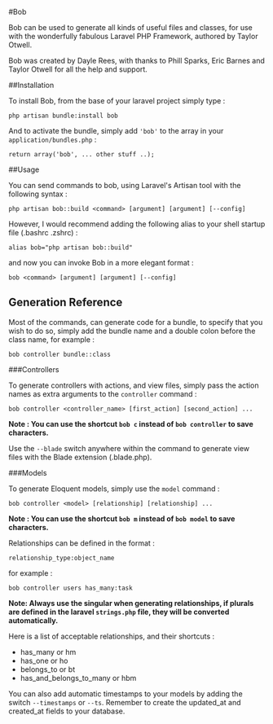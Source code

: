 #Bob

Bob can be used to generate all kinds of useful files and classes, for use with the wonderfully fabulous Laravel PHP Framework, authored by Taylor Otwell.

Bob was created by Dayle Rees, with thanks to Phill Sparks, Eric Barnes and Taylor Otwell for all the help and support.

##Installation

To install Bob, from the base of your laravel project simply type :

```
php artisan bundle:install bob
```

And to activate the bundle, simply add `'bob'` to the array in your `application/bundles.php` :

```
return array('bob', ... other stuff ..);
```

##Usage

You can send commands to bob, using Laravel's Artisan tool with the following syntax :

```
php artisan bob::build <command> [argument] [argument] [--config]
```

However, I would recommend adding the following alias to your shell startup file (.bashrc .zshrc) :

```
alias bob="php artisan bob::build"
```

and now you can invoke Bob in a more elegant format :

```
bob <command> [argument] [argument] [--config]
```

## Generation Reference

Most of the commands, can generate code for a bundle, to specify that you wish to do so, simply add the bundle name and a double colon before the class name, for example :

```
bob controller bundle::class
```

###Controllers

To generate controllers with actions, and view files, simply pass the action names as extra arguments to the `controller` command :

```
bob controller <controller_name> [first_action] [second_action] ...
```

**Note : You can use the shortcut `bob c` instead of `bob controller` to save characters.**

Use the `--blade` switch anywhere within the command to generate view files with the Blade extension (.blade.php).

###Models

To generate Eloquent models, simply use the `model` command :

```
bob controller <model> [relationship] [relationship] ...
```
**Note : You can use the shortcut `bob m` instead of `bob model` to save characters.**

Relationships can be defined in the format :

```
relationship_type:object_name
```

for example :

```
bob controller users has_many:task
```
**Note: Always use the singular when generating relationships, if plurals are defined in the laravel `strings.php` file, they will be converted automatically.**

Here is a list of acceptable relationships, and their shortcuts :

* has_many or hm
* has_one or ho
* belongs_to or bt
* has_and_belongs_to_many or hbm

You can also add automatic timestamps to your models by adding the switch `--timestamps` or `--ts`. Remember to create the updated_at and created_at fields to your database.
